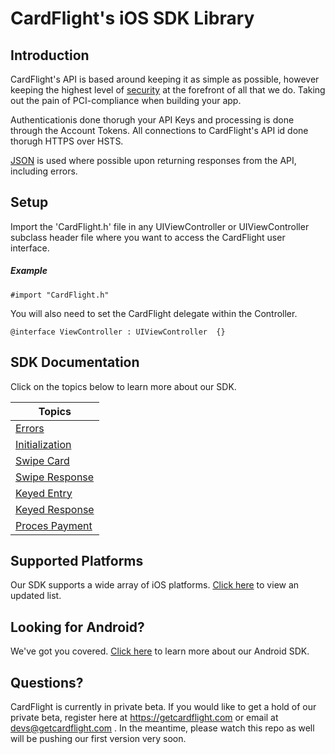 CardFlight's iOS SDK Library
=================


Introduction
------------

CardFlight's API is based around keeping it as simple as possible, however keeping the highest level of [security](http://#) at the forefront of all that we do. Taking out the pain of PCI-compliance when building your app.

Authenticationis done thorugh your API Keys and processing is done through the Account Tokens. All connections to CardFlight's API id done thorugh HTTPS over HSTS.

[JSON](http://www.json.org) is used where possible upon returning responses from the API, including errors.


Setup
----------

Import the 'CardFlight.h' file in any UIViewController or UIViewController subclass header file where you want to access the CardFlight user interface.

##### Example

```
#import "CardFlight.h"
```

You will also need to set the CardFlight delegate within the Controller.

```
@interface ViewController : UIViewController  {}
```

SDK Documentation
--------------

Click on the topics below to learn more about our SDK. 

| Topics | 
| ------------ | 
| [Errors](https://developers.getcardflight.com/docs/api#errors) | 
| [Initialization](https://developers.getcardflight.com/docs/api#initialization)| 
| [Swipe Card](https://developers.getcardflight.com/docs/api#swipe_card)| 
| [Swipe Response](https://developers.getcardflight.com/docs/api#swipe_card_response)| 
| [Keyed Entry](https://developers.getcardflight.com/docs/api#keyed_entry)| 
| [Keyed Response](https://developers.getcardflight.com/docs/api#keyed_response)| 
| [Proces Payment](https://developers.getcardflight.com/docs/api#process_payment)| 


Supported Platforms
-----------------------

Our SDK supports a wide array of iOS platforms. [Click here](https://developers.getcardflight.com/docs/ios) to view an updated list.


Looking for Android?
-----------------

We've got you covered. [Click here](http://#) to learn more about our Android SDK. 


Questions?
--------

CardFlight is currently in private beta. If you would like to get a hold of our private beta, register here at https://getcardflight.com or email at devs@getcardflight.com . In the meantime, please watch this repo as well will be pushing our first version very soon.
